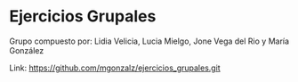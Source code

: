# Ejercicios Grupales

Grupo compuesto por: Lidia Velicia, Lucia Mielgo, Jone Vega del Rio y María González

Link: https://github.com/mgonzalz/ejercicios_grupales.git
